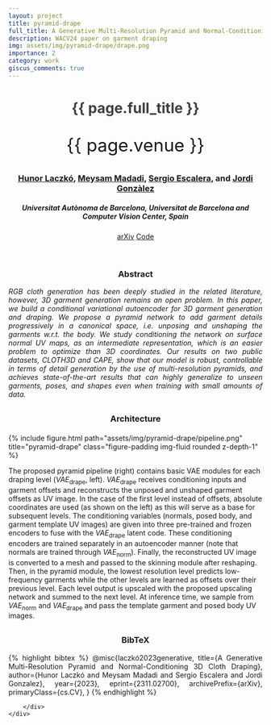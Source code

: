 ```yaml
---
layout: project
title: pyramid-drape
full_title: A Generative Multi-Resolution Pyramid and Normal-Conditioning 3D Cloth Draping
description: WACV24 paper on garment draping
img: assets/img/pyramid-drape/drape.png
importance: 2
category: work
giscus_comments: true
---
```


<!---------------------------- HEADER ---------------------------->
<header class="project-title" style="text-align: center; ">
<h1 class="project-title" style="font-weight: bold; color: #404040">{{ page.full_title }}</h1>
<p class="project-venue" style="font-size: 2.5em;">{{ page.venue }}</p>
    <h3>
                    <a href="https://scholar.google.com/citations?user=RfLjJigAAAAJ&hl=en">Hunor Laczkó</a>, 
                    <a href="https://scholar.google.com/citations?user=hWMXdg4AAAAJ&hl=en">Meysam Madadi</a>,
                    <a href="https://scholar.google.com/citations?user=oI6AIkMAAAAJ&hl=en">Sergio Escalera</a>, and
                    <a href="https://scholar.google.com/citations?user=Lphp7WUAAAAJ&hl=en">Jordi Gonzàlez</a> 
    </h3>
<h5>Universitat Autònoma de Barcelona, Universitat de Barcelona and Computer Vision Center, Spain</h5>
<div class="publications project-links">
    <a href="https://arxiv.org/abs/2311.02700" class="btn" role="button">arXiv</a>
    <a href="https://github.com/HunorLaczko/pyramid-drape" class="btn" role="button">Code</a>
</div>
</header>


<!---------------------------- ABSTRACT ---------------------------->
<div class="h-100 d-flex align-items-center justify-content-center" style="margin-top: 30px">
    <div class="project-narrow" id="abstract" style="text-align: justify;">
    <h3 style="text-align: center;">Abstract</h3>
    <i>
    RGB cloth generation has been deeply studied in the related literature, however, 3D garment generation remains an open problem. In this paper, we build a conditional variational autoencoder for 3D garment generation and draping. We propose a pyramid network to add garment details progressively in a canonical space, i.e. unposing and unshaping the garments w.r.t. the body. We study conditioning the network on surface normal UV maps, as an intermediate representation, which is an easier problem to optimize than 3D coordinates. Our results on two public datasets, CLOTH3D and CAPE, show that our model is robust, controllable in terms of detail generation by the use of multi-resolution pyramids, and achieves state-of-the-art results that can highly generalize to unseen garments, poses, and shapes even when training with small amounts of data.
    </i>
    </div>
</div>


<!---------------------------- ARCHITECTURE ---------------------------->
<div class="h-100 d-flex align-items-center justify-content-center" style="margin-top: 30px">
    <div class="project-narrow" id="architecture" style="text-align: justify;">
        <h3 style="text-align: center;">Architecture</h3>
    </div>
</div>
<div style="margin-top:20px">
{% include figure.html path="assets/img/pyramid-drape/pipeline.png" title="pyramid-drape" class="figure-padding img-fluid rounded z-depth-1" %}
</div>

The proposed pyramid pipeline (right) contains basic VAE modules for each draping level (*VAE*<sub>drape</sub>, left). *VAE*<sub>drape</sub> receives conditioning inputs and garment offsets and reconstructs the unposed and unshaped garment offsets as UV image. In the case of the first level instead of offsets, absolute coordinates are used (as shown on the left) as this will serve as a base for subsequent levels. The conditioning variables (normals, posed body, and garment template UV images) are given into three pre-trained and frozen encoders to fuse with the *VAE*<sub>drape</sub> latent code. These conditioning encoders are trained separately in an autoencoder manner (note that normals are trained through *VAE*<sub>norm</sub>). Finally, the reconstructed UV image is converted to a mesh and passed to the skinning module after reshaping. Then, in the pyramid module, the lowest resolution level predicts low-frequency garments while the other levels are learned as offsets over their previous level. Each level output is upscaled with the proposed upscaling network and summed to the next level. At inference time, we sample from *VAE*<sub>norm</sub> and *VAE*<sub>drape</sub> and pass the template garment and posed body UV images.



<!---------------------------- BIBLIOGRAPHY ---------------------------->

<div class="h-100 d-flex align-items-center justify-content-center" style="margin-top: 30px">
    <div class="project-narrow" id="bibtex" style="text-align: justify;">
        <h3 style="text-align: center;">BibTeX</h3>
        <div class="bibtex">
        {% highlight bibtex %}
@misc{laczkó2023generative,
      title={A Generative Multi-Resolution Pyramid and Normal-Conditioning 3D Cloth Draping}, 
      author={Hunor Laczkó and Meysam Madadi and Sergio Escalera and Jordi Gonzalez},
      year={2023},
      eprint={2311.02700},
      archivePrefix={arXiv},
      primaryClass={cs.CV},
}
{% endhighlight %}

        </div>
    </div>
</div>


